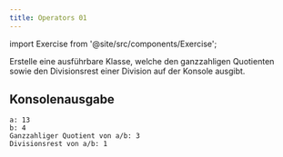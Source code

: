 ```yaml
---
title: Operators 01
---
```


import Exercise from '@site/src/components/Exercise';

Erstelle eine ausführbare Klasse, welche den ganzzahligen Quotienten sowie den Divisionsrest einer Division auf der Konsole ausgibt.

## Konsolenausgabe

```console
a: 13
b: 4
Ganzzahliger Quotient von a/b: 3
Divisionsrest von a/b: 1
```

<Exercise pullRequest="4" branchSuffix="operators/01" />
